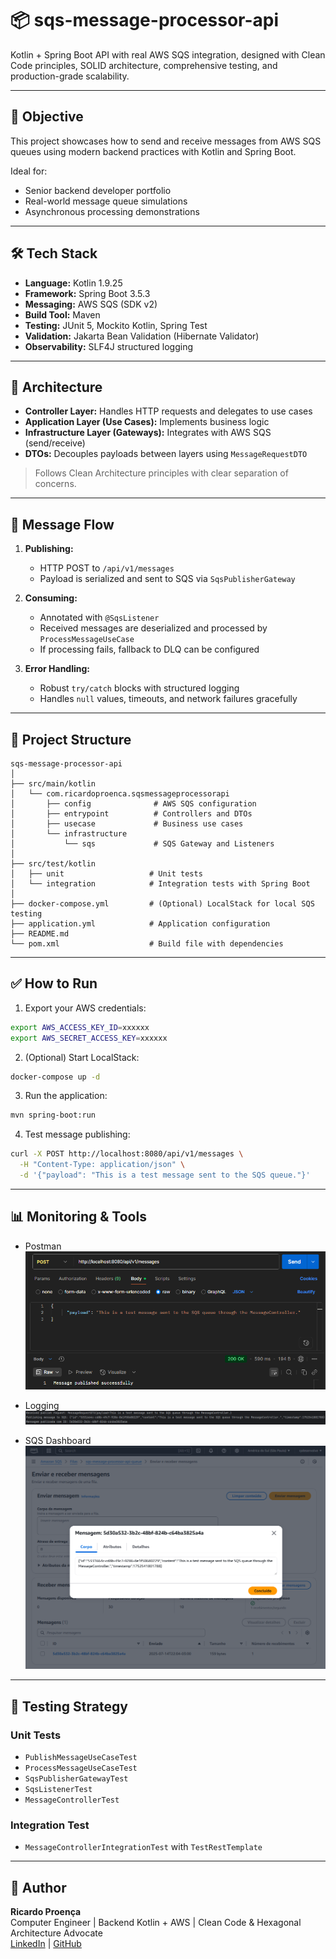 # 📦 sqs-message-processor-api

Kotlin + Spring Boot API with real AWS SQS integration, designed with Clean Code principles, SOLID architecture, comprehensive testing, and production-grade scalability.

---

## 🎯 Objective

This project showcases how to send and receive messages from AWS SQS queues using modern backend practices with Kotlin and Spring Boot.

Ideal for:

- Senior backend developer portfolio
- Real-world message queue simulations
- Asynchronous processing demonstrations

---

## 🛠️ Tech Stack

- **Language:** Kotlin 1.9.25
- **Framework:** Spring Boot 3.5.3
- **Messaging:** AWS SQS (SDK v2)
- **Build Tool:** Maven
- **Testing:** JUnit 5, Mockito Kotlin, Spring Test
- **Validation:** Jakarta Bean Validation (Hibernate Validator)
- **Observability:** SLF4J structured logging

---

## 🧱 Architecture

- **Controller Layer:** Handles HTTP requests and delegates to use cases
- **Application Layer (Use Cases):** Implements business logic
- **Infrastructure Layer (Gateways):** Integrates with AWS SQS (send/receive)
- **DTOs:** Decouples payloads between layers using `MessageRequestDTO`

> Follows Clean Architecture principles with clear separation of concerns.

---

## 🔁 Message Flow

1. **Publishing:**

   - HTTP POST to `/api/v1/messages`
   - Payload is serialized and sent to SQS via `SqsPublisherGateway`

2. **Consuming:**

   - Annotated with `@SqsListener`
   - Received messages are deserialized and processed by `ProcessMessageUseCase`
   - If processing fails, fallback to DLQ can be configured

3. **Error Handling:**

   - Robust `try/catch` blocks with structured logging
   - Handles `null` values, timeouts, and network failures gracefully

---

## 📂 Project Structure

```
sqs-message-processor-api
│
├── src/main/kotlin
│   └── com.ricardoproenca.sqsmessageprocessorapi
│       ├── config              # AWS SQS configuration
│       ├── entrypoint          # Controllers and DTOs
│       ├── usecase             # Business use cases
│       └── infrastructure
│           └── sqs             # SQS Gateway and Listeners
│
├── src/test/kotlin
│   ├── unit                   # Unit tests
│   └── integration            # Integration tests with Spring Boot
│
├── docker-compose.yml         # (Optional) LocalStack for local SQS testing
├── application.yml            # Application configuration
├── README.md
└── pom.xml                    # Build file with dependencies
```

---

## ✅ How to Run

1. Export your AWS credentials:

```bash
export AWS_ACCESS_KEY_ID=xxxxxx
export AWS_SECRET_ACCESS_KEY=xxxxxx
```

2. (Optional) Start LocalStack:

```bash
docker-compose up -d
```

3. Run the application:

```bash
mvn spring-boot:run
```

4. Test message publishing:

```bash
curl -X POST http://localhost:8080/api/v1/messages \
  -H "Content-Type: application/json" \
  -d '{"payload": "This is a test message sent to the SQS queue."}'
```

---

## 📊 Monitoring & Tools

- Postman
![](/src/main/resources/img/consume_api.png)

- Logging
![](/src/main/resources/img/ide_logging.png)

- SQS Dashboard
![](/src/main/resources/img/sqs-dashboard.png)

---

## 🧪 Testing Strategy

### Unit Tests

- `PublishMessageUseCaseTest`
- `ProcessMessageUseCaseTest`
- `SqsPublisherGatewayTest`
- `SqsListenerTest`
- `MessageControllerTest`

### Integration Test

- `MessageControllerIntegrationTest` with `TestRestTemplate`

---

## 📝 Author

**Ricardo Proença**\
Computer Engineer | Backend Kotlin + AWS | Clean Code & Hexagonal Architecture Advocate\
[LinkedIn](https://www.linkedin.com/in/ricardoproenca-dev) | [GitHub](https://github.com/rpdesenvolve)


